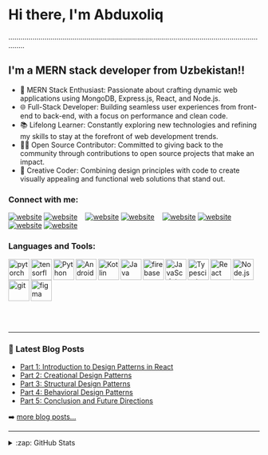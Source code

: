 # Hi there, I'm Abduxoliq
....................................................................................................................................


## I'm a MERN stack developer from Uzbekistan!!

- 🚀 MERN Stack Enthusiast: Passionate about crafting dynamic web applications using MongoDB, Express.js, React, and Node.js.
- 🌐 Full-Stack Developer: Building seamless user experiences from front-end to back-end, with a focus on performance and clean code.
- 📚 Lifelong Learner: Constantly exploring new technologies and refining my skills to stay at the forefront of web development trends.
- 👨‍💻 Open Source Contributor: Committed to giving back to the community through contributions to open source projects that make an impact.
- 🎨 Creative Coder: Combining design principles with code to create visually appealing and functional web solutions that stand out.

### Connect with me:

[![website](./img/globe-light.svg)]([https://abbasali123.github.io/abbas-portfol/]#gh-light-mode-only)
[![website](./img/globe-dark.svg)]([https://abbasali123.github.io/abbas-portfol/]gh-dark-mode-only)
&nbsp;&nbsp;
[![website](./img/twitter-light.svg)](https://twitter.com/AbbasWebDev#gh-light-mode-only)
[![website](./img/twitter-dark.svg)](https://twitter.com/AbbasWebDev#gh-dark-mode-only)
&nbsp;&nbsp;
[![website](./img/linkedin-light.svg)](https://linkedin.com/in/abbas-ali123#gh-light-mode-only)
[![website](./img/linkedin-dark.svg)](https://linkedin.com/in/abbas-ali123r#gh-dark-mode-only)
&nbsp;&nbsp;
[![website](./img/medium-light.svg)](https://medium.com/@abbasashraff12313#gh-light-mode-only)
[![website](./img/medium-dark.svg)](https://medium.com/@abbasashraff12313#gh-dark-mode-only)

### Languages and Tools:

<a href="https://pytorch.org/" target="_blank"> <img align="left" src="https://raw.githubusercontent.com/rahul-jha98/github_readme_icons/main/language_and_tools/square/pytorch/pytorch.svg" alt="pytorch" height="42px"/> </a> 
<a href="https://www.tensorflow.org" target="_blank"> <img align="left" src="https://raw.githubusercontent.com/rahul-jha98/github_readme_icons/main/language_and_tools/square/tensorflow/tensorflow.svg" alt="tensorflow" height="42px"/> </a> 
<a href="https://www.python.org" target="_blank"><img align="left" alt="Python" height ="42px" src="https://raw.githubusercontent.com/rahul-jha98/github_readme_icons/main/language_and_tools/square/python/python.svg"></a>
<a href="https://developer.android.com" target="_blank"> <img align="left" alt="Android" height ="42px" src="https://raw.githubusercontent.com/rahul-jha98/github_readme_icons/main/language_and_tools/square/android/android.svg"> </a>
<a href="https://kotlinlang.org" target="_blank"><img align="left" alt="Kotlin" height ="42px" src="https://raw.githubusercontent.com/rahul-jha98/github_readme_icons/main/language_and_tools/square/kotlin/kotlin.svg"></a>
<a href="https://www.java.com" target="_blank"><img align="left" alt="Java" height ="42px" src="https://raw.githubusercontent.com/rahul-jha98/github_readme_icons/main/language_and_tools/square/java/java.svg"></a>
<a href="https://firebase.google.com/" target="_blank"> <img align="left" src="https://raw.githubusercontent.com/rahul-jha98/github_readme_icons/main/language_and_tools/square/firebase/firebase.svg" alt="firebase" height ="42px"/> </a>
<a href="https://developer.mozilla.org/en-US/docs/Web/JavaScript" target="_blank"> <img align="left" alt="JavaScript" height ="42px"  src="https://raw.githubusercontent.com/rahul-jha98/github_readme_icons/main/language_and_tools/square/javascript/javascript.svg"> </a>
<a href="https://www.typescriptlang.org/" target="_blank"><img align="left" alt="Typescirpt" height ="42px" src="https://raw.githubusercontent.com/rahul-jha98/github_readme_icons/main/language_and_tools/square/typescript/typescript.svg"></a>
<a href="https://reactjs.org/" target="_blank"> <img align="left" alt="React" height ="42px" src="https://raw.githubusercontent.com/rahul-jha98/github_readme_icons/main/language_and_tools/square/react/react.svg"></a>
<a href="https://nodejs.org" target="_blank"><img align="left" alt="Node.js" height ="42px" src="https://raw.githubusercontent.com/rahul-jha98/github_readme_icons/main/language_and_tools/square/node/node.svg"></a>
<a href="https://git-scm.com/" target="_blank"> <img src="https://raw.githubusercontent.com/rahul-jha98/github_readme_icons/main/language_and_tools/square/git-scm/git-scm.svg" align="left" alt="git" height='42px'/> </a>
<a href="https://www.figma.com/" target="_blank"> <img src="https://raw.githubusercontent.com/rahul-jha98/github_readme_icons/main/language_and_tools/square/figma/figma.svg" alt="figma" height='42px'/> </a>

<br />
<br />

---

### 📕 Latest Blog Posts

<!-- BLOG-POST-LIST:START -->
- [Part 1: Introduction to Design Patterns in React](https://medium.com/@abbasashraff12313/part-1-introduction-to-design-patterns-in-react-f3e5a1d105cc)
- [Part 2: Creational Design Patterns](https://medium.com/@abbasashraff12313/part-2-creational-design-patterns-5c6f7f0a9617)
- [Part 3: Structural Design Patterns]([https://medium.com/@abbasashraff12313/part-3-structural-design-patterns-e9344bdddafb])
- [Part 4: Behavioral Design Patterns]([https://medium.com/@abbasashraff12313/part-4-behavioral-design-patterns-615342e01146])
- [Part 5: Conclusion and Future Directions](https://medium.com/@abbasashraff12313/part-5-conclusion-and-future-directions-7595aabf1503)
<!-- BLOG-POST-LIST:END -->

➡️ [more blog posts...](https://medium.com/@abbasashraff12313)

---

<details>
  <summary>:zap: GitHub Stats</summary>

  <img align="left" alt="codeSTACKr's GitHub Stats" src="https://github-readme-stats.vercel.app/api?username=abbasali123&show_icons=true&hide_border=false&title_color=ff652f&icon_color=FFE400&bg_color=09131B&text_color=ffffff&border_color=0c1a25" />

</details>

